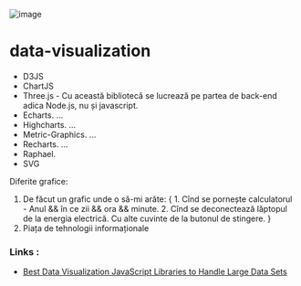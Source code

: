 ![image](img/原寸画像.png)

# data-visualization
* D3JS
* ChartJS
* Three.js - Cu această bibliotecă se lucrează pe partea de back-end adica Node.js, nu și javascript.
* Echarts. ...
* Highcharts. ...
* Metric-Graphics. ...
* Recharts. ...
* Raphael.
* SVG

Diferite grafice:

1. De făcut un grafic unde o să-mi arăte: { 1. Cînd se pornește calculatorul - Anul && în ce zii && ora && minute. 2. Cînd se deconectează lăptopul de la energia electrică. Cu alte cuvinte de la butonul de stingere. }
2. Piața de tehnologii informaționale

### Links :
* [Best Data Visualization JavaScript Libraries to Handle Large Data Sets](https://www.xenonstack.com/blog/data-visualization-with-javascript)